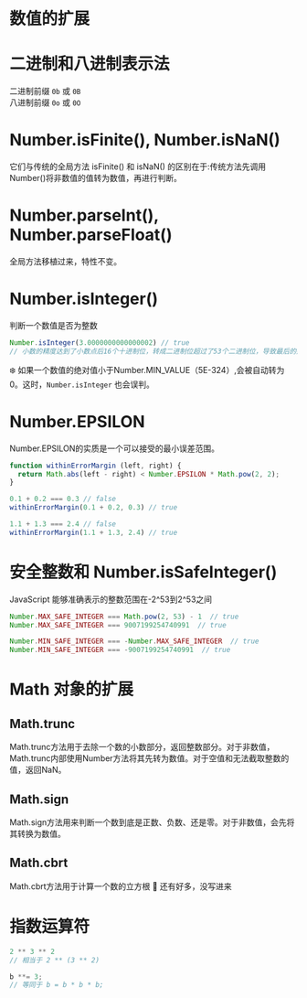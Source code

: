 # 数值的扩展

# 二进制和八进制表示法
二进制前缀 `0b` 或 `0B`<br>
八进制前缀 `0o` 或 `0O`

# Number.isFinite(), Number.isNaN()
它们与传统的全局方法 isFinite() 和 isNaN() 的区别在于:传统方法先调用Number()将非数值的值转为数值，再进行判断。

# Number.parseInt(), Number.parseFloat()
全局方法移植过来，特性不变。

# Number.isInteger()
判断一个数值是否为整数
```js
Number.isInteger(3.0000000000000002) // true
// 小数的精度达到了小数点后16个十进制位，转成二进制位超过了53个二进制位，导致最后的那个2被丢弃了。
```
❄️ 如果一个数值的绝对值小于Number.MIN_VALUE（5E-324）,会被自动转为 0。这时，`Number.isInteger` 也会误判。

# Number.EPSILON
Number.EPSILON的实质是一个可以接受的最小误差范围。
```js
function withinErrorMargin (left, right) {
  return Math.abs(left - right) < Number.EPSILON * Math.pow(2, 2);
}

0.1 + 0.2 === 0.3 // false
withinErrorMargin(0.1 + 0.2, 0.3) // true

1.1 + 1.3 === 2.4 // false
withinErrorMargin(1.1 + 1.3, 2.4) // true
```
# 安全整数和 Number.isSafeInteger()
JavaScript 能够准确表示的整数范围在-2^53到2^53之间
```js
Number.MAX_SAFE_INTEGER === Math.pow(2, 53) - 1  // true
Number.MAX_SAFE_INTEGER === 9007199254740991  // true

Number.MIN_SAFE_INTEGER === -Number.MAX_SAFE_INTEGER  // true
Number.MIN_SAFE_INTEGER === -9007199254740991  // true
```
# Math 对象的扩展
## Math.trunc
Math.trunc方法用于去除一个数的小数部分，返回整数部分。对于非数值，Math.trunc内部使用Number方法将其先转为数值。对于空值和无法截取整数的值，返回NaN。

## Math.sign
Math.sign方法用来判断一个数到底是正数、负数、还是零。对于非数值，会先将其转换为数值。

## Math.cbrt
Math.cbrt方法用于计算一个数的立方根
🍎 还有好多，没写进来

# 指数运算符
```js
2 ** 3 ** 2
// 相当于 2 ** (3 ** 2)

b **= 3;
// 等同于 b = b * b * b;
```
